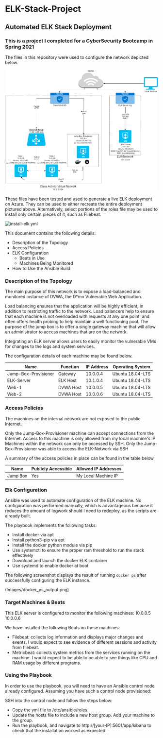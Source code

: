 # ELK-Stack-Project

## Automated ELK Stack Deployment

### This is a project I completed for a CyberSecurity Bootcamp in Spring 2021

The files in this repository were used to configure the network depicted below.

![network_diagram.png](Diagrams/network_diagram.png)

These files have been tested and used to generate a live ELK deployment on Azure. They can be used to either recreate the entire deployment pictured above. Alternatively, select portions of the roles file may be used to install only certain pieces of it, such as Filebeat.

![install-elk.yml](Ansible/install-elk.yml)

This document contains the following details:
- Description of the Topology
- Access Policies
- ELK Configuration
  - Beats in Use
  - Machines Being Monitored
- How to Use the Ansible Build


### Description of the Topology

The main purpose of this network is to expose a load-balanced and monitored instance of DVWA, the D*mn Vulnerable Web Application.

Load balancing ensures that the application will be highly efficient, in addition to restricting traffic to the network.
Load balancers help to ensure that each machine is not overloaded with requests at any one point, and often offers health probing to help maintain a well functioning pool. 
The purpose of the jump box is to offer a single gateway machine that will allow an administrator to access machines that are on the network.

Integrating an ELK server allows users to easily monitor the vulnerable VMs for changes to the logs and system services.

The configuration details of each machine may be found below.

| Name                 | Function  | IP Address | Operating System |
|----------------------|-----------|------------|------------------|
| Jump-Box-Provisioner | Gateway   | 10.0.0.4   | Ubuntu 18.04-LTS |
| ELK-Server           | ELK Host  | 10.1.0.4   | Ubuntu 18.04-LTS |
| Web-1                | DVWA Host | 10.0.0.5   | Ubuntu 18.04-LTS |
| Web-2                | DVWA Host | 10.0.0.6   | Ubuntu 18.04-LTS |

### Access Policies

The machines on the internal network are not exposed to the public Internet. 

Only the Jump-Box-Provisioner machine can accept connections from the Internet. Access to this machine is only allowed from my local machine's IP
Machines within the network can only be accessed by SSH.
Only the Jump-Box-Provisioner was able to access the ELK-Network via SSH

A summary of the access policies in place can be found in the table below.

| Name     | Publicly Accessible | Allowed IP Addresses |
|----------|---------------------|----------------------|
| Jump Box | Yes                 | My Local Machine IP  |


### Elk Configuration

Ansible was used to automate configuration of the ELK machine. No configuration was performed manually, which is advantageous because it reduces the amount of legwork should I need to redeploy, as the scripts are already built.

The playbook implements the following tasks:
- Install docker via apt
- Install python3-pip via apt
- Install the docker python module via pip
- Use systemctl to ensure the proper ram threshold to run the stack effectively
- Download and launch the docker ELK container
- Use systemd to enable docker at boot

The following screenshot displays the result of running `docker ps` after successfully configuring the ELK instance.

(Images/docker_ps_output.png)

### Target Machines & Beats
This ELK server is configured to monitor the following machines:
10.0.0.5
10.0.0.6

We have installed the following Beats on these machines:
- Filebeat: collects log information and displays major changes and events. I would expect to see evidence of different sessions and activity from filebeat.
- Metricbeat: collects system metrics from the services running on the machine. I would ecpect to be able to be able to see things like CPU and RAM usage by different programs.


### Using the Playbook
In order to use the playbook, you will need to have an Ansible control node already configured. Assuming you have such a control node provisioned: 

SSH into the control node and follow the steps below:
- Copy the yml file to /etc/ansible/roles.
- Update the hosts file to include a new host group. Add your machine to the group.
- Run the playbook, and navigate to http://[your-IP]:5601/app/kibana to check that the installation worked as expected.
